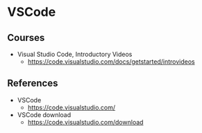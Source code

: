 # VSCode

## Courses

- Visual Studio Code, Introductory Videos
  - https://code.visualstudio.com/docs/getstarted/introvideos

## References

- VSCode
  - https://code.visualstudio.com/
- VSCode download
  - https://code.visualstudio.com/download